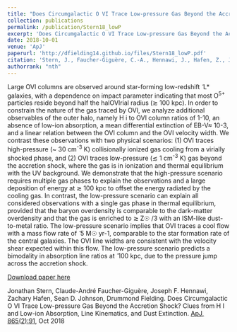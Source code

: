 ```yaml
---
title: "Does Circumgalactic O VI Trace Low-pressure Gas Beyond the Accretion Shock? Clues from H I and Low-ion Absorption, Line Kinematics, and Dust Extinction"
collection: publications
permalink: /publication/Stern18_lowP
excerpt: 'Does Circumgalactic O VI Trace Low-pressure Gas Beyond the Accretion Shock? Clues from H I and Low-ion Absorption, Line Kinematics, and Dust Extinction.'
date: 2018-10-01
venue: 'ApJ'
paperurl: 'http://dfielding14.github.io/files/Stern18_lowP.pdf'
citation: 'Stern, J., Faucher-Giguère, C.-A., Hennawi, J., Hafen, Z., Johnson, S., Fielding, Drummond (2018). &quot;Does Circumgalactic O VI Trace Low-pressure Gas Beyond the Accretion Shock? Clues from H I and Low-ion Absorption, Line Kinematics, and Dust Extinction.&quot; <i>ApJ, 865(2):91</i>.'
authorrank: "nth"
---
```

Large OVI columns are observed around star-forming low-redshift ̃ L* galaxies, with a dependence on impact parameter indicating that most O<sup>5+</sup> particles reside beyond half the halOVIrial radius (≳ 100 kpc). In order to constrain the nature of the gas traced by OVI, we analyze additional observables of the outer halo, namely H i to OVI column ratios of 1-10, an absence of low-ion absorption, a mean differential extinction of EB-V≈ 10-3, and a linear relation between the OVI column and the OVI velocity width. We contrast these observations with two physical scenarios: (1) OVI traces high-pressure (~ 30 cm<sup>-3</sup> K) collisionally ionized gas cooling from a virially shocked phase, and (2) OVI traces low-pressure (≲ 1 cm<sup>-3</sup> K) gas beyond the accretion shock, where the gas is in ionization and thermal equilibrium with the UV background. We demonstrate that the high-pressure scenario requires multiple gas phases to explain the observations and a large deposition of energy at ≳ 100 kpc to offset the energy radiated by the cooling gas. In contrast, the low-pressure scenario can explain all considered observations with a single gas phase in thermal equilibrium, provided that the baryon overdensity is comparable to the dark-matter overdensity and that the gas is enriched to ≳ Z☉ /3 with an ISM-like dust-to-metal ratio. The low-pressure scenario implies that OVI traces a cool flow with a mass flow rate of ̃ 5 M☉ yr-1, comparable to the star formation rate of the central galaxies. The OVI line widths are consistent with the velocity shear expected within this flow. The low-pressure scenario predicts a bimodality in absorption line ratios at ̃ 100 kpc, due to the pressure jump across the accretion shock.



[Download paper here](http://dfielding14.github.io/files/Stern18_lowP.pdf)

Jonathan Stern, Claude-André Faucher-Giguère, Joseph F. Hennawi, Zachary Hafen, Sean D. Johnson, Drummond Fielding. Does Circumgalactic O VI Trace Low-pressure Gas Beyond the Accretion Shock? Clues from H I and Low-ion Absorption, Line Kinematics, and Dust Extinction. [ApJ, 865(2):91](https://iopscience.iop.org/article/10.3847/1538-4357/aac884), Oct 2018
